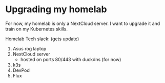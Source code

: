 # Upgrading my homelab

For now, my homelab is only a NextCloud server.
I want to upgrade it and train on my Kubernetes skills.

Homelab Tech slack: (gets update)
1. Asus rog laptop
2. NextCloud server
   - hosted on ports 80/443 with duckdns (for now)
4. k3s
5. DevPod
6. Flux
